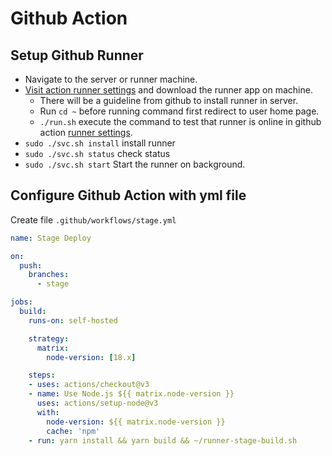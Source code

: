 # Github Action

## Setup Github Runner

- Navigate to the server or runner machine.
- [Visit action runner settings](https://github.com/<username>/<project>/settings/actions/runners/new) and download the runner app on machine.
  - There will be a guideline from github to install runner in server.
  - Run `cd ~` before running command first redirect to user home page. 
  - `./run.sh` execute the command to test that runner is online in github action [runner settings](https://github.com/<username>/<project>/settings/actions/runners).
- `sudo ./svc.sh install` install runner
- `sudo ./svc.sh status` check status
- `sudo ./svc.sh start` Start the runner on background.

## Configure Github Action with yml file

Create file `.github/workflows/stage.yml`

```yml
name: Stage Deploy

on:
  push:
    branches:
      - stage

jobs:
  build:
    runs-on: self-hosted

    strategy:
      matrix:
        node-version: [18.x]

    steps:
    - uses: actions/checkout@v3
    - name: Use Node.js ${{ matrix.node-version }}
      uses: actions/setup-node@v3
      with:
        node-version: ${{ matrix.node-version }}
        cache: 'npm'
    - run: yarn install && yarn build && ~/runner-stage-build.sh
```

